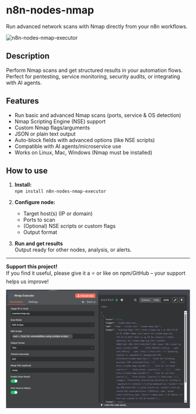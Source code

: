 # n8n-nodes-nmap

Run advanced network scans with Nmap directly from your n8n workflows.

![n8n-nodes-nmap-executor](https://www.npmjs.com/package/n8n-nodes-nmap-executor)

## Description

Perform Nmap scans and get structured results in your automation flows. Perfect for pentesting, service monitoring, security audits, or integrating with AI agents.

## Features

- Run basic and advanced Nmap scans (ports, service & OS detection)
- Nmap Scripting Engine (NSE) support
- Custom Nmap flags/arguments
- JSON or plain text output
- Auto-block fields with advanced options (like NSE scripts)
- Compatible with AI agents/microservice use
- Works on Linux, Mac, Windows (Nmap must be installed)

## How to use

1. **Install:**  
   `npm install n8n-nodes-nmap-executor`

2. **Configure node:**  
   - Target host(s) (IP or domain)
   - Ports to scan
   - (Optional) NSE scripts or custom flags
   - Output format

3. **Run and get results**  
   Output ready for other nodes, analysis, or alerts.

---

**Support this project!**  
If you find it useful, please give it a ⭐️ or like on npm/GitHub – your support helps us improve!


![nmap node OXSR](https://raw.githubusercontent.com/OXSR/n8n-nodes-nmap/main/nmap-node.png)

